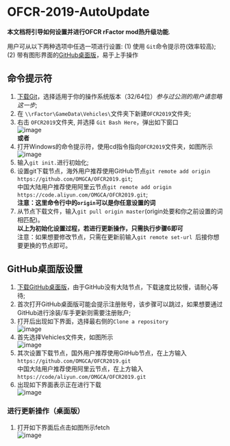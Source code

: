 # OFCR-2019-AutoUpdate

**本文档将引导如何设置并进行OFCR rFactor mod热升级功能**.

用户可从以下两种选项中任选一项进行设置: (1) 使用 `Git`命令提示符(效率较高); (2) 带有图形界面的[GitHub桌面版](https://desktop.github.com/)，易于上手操作

## 命令提示符

1. [下载Git](https://git-scm.com/downloads)，选择适用于你的操作系统版本（32/64位）_参与过公测的用户请忽略这一步_;  
2. 在 `\\rFactor\GameData\Vehicles\`文件夹下新建`OFCR2019`文件夹;  
3. 右击 `OFCR2019`文件夹, 并选择 `Git Bash Here`，弹出如下窗口  
![image](https://i.ibb.co/BV6Q86j/TIM-20190107234748.png)  
**或者**  
3. 打开Windows的命令提示符，使用cd指令指向`OFCR2019`文件夹，如图所示  
![image](https://i.ibb.co/8NZjC8g/TIM-20190107234945.png)  
4. 输入`git init.`进行初始化;  
5. 设置git下载节点，海外用户推荐使用GitHub节点`git remote add origin https://github.com/OMGCA/OFCR2019.git`;  
中国大陆用户推荐使用阿里云节点`git remote add origin https://code.aliyun.com/OMGCA/OFCR2019.git`;  
**注意：这里命令行中的`origin`可以是你任意设置的词**  
6. 从节点下载文件，输入`git pull origin master`(origin处要和你之前设置的词相匹配)。  
**以上为初始化设置过程，若进行更新操作，只需执行步骤6即可**  
注意：如果想要修改节点，只需在更新前输入`git remote set-url `后接你想要更换的节点即可。  


## GitHub桌面版设置  

1. [下载GitHub桌面版](https://desktop.github.com/)，由于GitHub没有大陆节点，下载速度比较慢，请耐心等待;  
2. 首次打开GitHub桌面版可能会提示注册账号，该步骤可以跳过，如果想要通过GitHub进行涂装/车手更新则需要注册账户;  
3. 打开后出现如下界面，选择最右侧的`Clone a repository`  
![image](https://i.ibb.co/z4vgckn/TIM-20190107235732.png)  
4. 首先选择Vehicles文件夹，如图所示  
![image](https://i.ibb.co/xHSmFH0/TIM-20190107235902.png)  
5. 其次设置下载节点，国外用户推荐使用GitHub节点，在上方输入`https://github.com/OMGCA/OFCR2019.git`  
中国大陆用户推荐使用阿里云节点，在上方输入`https://code/aliyun.com/OMGCA/OFCR2019.git`  
6. 出现如下界面表示正在进行下载  
![image](https://i.ibb.co/jk78sX3/TIM-20190108000121.png)  

### 进行更新操作（桌面版）  
1. 打开如下界面后点击如图所示fetch  
![image](https://i.ibb.co/GHBQnJb/TIM-20190108000314.png)  

